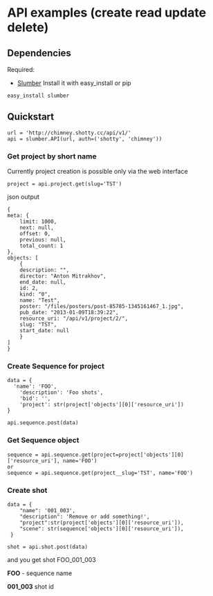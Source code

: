 # API examples (create read update delete)


## Dependencies
Required:
* [Slumber](https://github.com/dstufft/slumber)
Install it with easy_install or pip
````
easy_install slumber
````

## Quickstart

````
url = 'http://chimney.shotty.cc/api/v1/'
api = slumber.API(url, auth=('shotty', 'chimney'))
````

### Get project by short name
Currently project creation is possible only via the web interface

````
project = api.project.get(slug='TST')
````
json output
````
{
meta: {
	limit: 1000,
	next: null,
	offset: 0,
	previous: null,
	total_count: 1
},
objects: [
	{
	description: "",
	director: "Anton Mitrakhov",
	end_date: null,
	id: 2,
	kind: "0",
	name: "Test",
	poster: "/files/posters/post-85785-1345161467_1.jpg",
	pub_date: "2013-01-09T18:39:22",
	resource_uri: "/api/v1/project/2/",
	slug: "TST",
	start_date: null
	}
]
}
````



### Create Sequence for project
````
data = {
  'name': 'FOO',
	'description': 'Foo shots',
	'bid': '',
	'project': str(project['objects'][0]['resource_uri'])
}

api.sequence.post(data)

````

### Get Sequence object

````
sequence = api.sequence.get(project=project['objects'][0]['resource_uri'], name='FOO')
or
sequence = api.sequence.get(project__slug='TST', name='FOO')
````

### Create shot 

````
data = {
	"name": '001_003',
	"description": 'Remove or add something!',
	"project":str(project['objects'][0]['resource_uri']),
	"scene": str(sequence['objects'][0]['resource_uri']),
 }

shot = api.shot.post(data)
````		
and you get shot FOO_001_003

**FOO** - sequence name

**001_003** shot id





